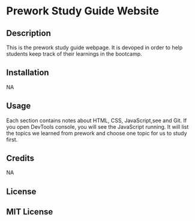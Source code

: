 # Prework Study Guide Website
## Description

This is the prework study guide webpage. It is devoped in order to help students keep track of their learnings in the bootcamp.



## Installation

NA

## Usage

Each section contains notes about HTML, CSS, JavaScript,see and Git. If you open DevTools console, you will see the JavaScript running. It will list the topics we learned from prework and choose one topic for us to study first.

## Credits
NA

## License

MIT License
---
